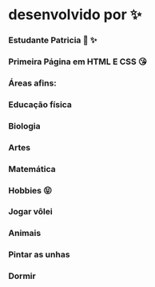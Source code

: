 # desenvolvido por :sparkles:
### Estudante Patricia :sparkling_heart: :sparkles:
### Primeira Página em HTML E CSS :kissing_heart:
### Áreas afins:
### Educação física 
### Biologia 
### Artes
### Matemática
### Hobbies :stuck_out_tongue_closed_eyes:
### Jogar vôlei
### Animais 
### Pintar as unhas 
### Dormir
